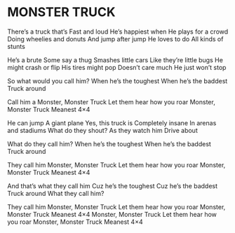 # MONSTER TRUCK

There’s a truck that’s
Fast and loud
He’s happiest when
He plays for a crowd
Doing wheelies and donuts
And jump after jump
He loves to do
All kinds of stunts

He’s a brute
Some say a thug
Smashes little cars
Like they’re little bugs
He might crash or flip
His tires might pop
Doesn’t care much
He just won’t stop

So what would you call him?
When he’s the toughest
When he’s the baddest Truck around

Call him a Monster, Monster Truck
Let them hear how you roar
Monster, Monster Truck
Meanest 4×4

He can jump
A giant plane
Yes, this truck is
Completely insane
In arenas and stadiums
What do they shout?
As they watch him
Drive about

What do they call him?
When he’s the toughest
When he’s the baddest Truck around

They call him Monster, Monster Truck
Let them hear how you roar
Monster, Monster Truck
Meanest 4×4

And that’s what they call him
Cuz he’s the toughest
Cuz he’s the baddest Truck around
What they call him?

They call him Monster, Monster Truck
Let them hear how you roar
Monster, Monster Truck
Meanest 4×4
Monster, Monster Truck
Let them hear how you roar
Monster, Monster Truck
Meanest 4×4